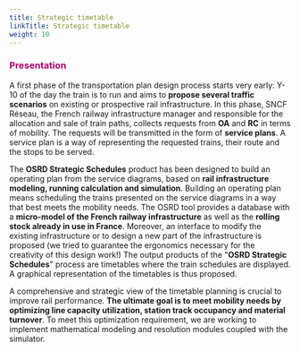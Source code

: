 ```yaml
---
title: Strategic timetable
linkTitle: Strategic timetable
weight: 10
---
```


### <font color=#aa026d>Presentation</font>

A first phase of the transportation plan design process starts very early: Y-10 of the day the train is to run and aims to **propose several traffic scenarios** on existing or prospective rail infrastructure. In this phase, SNCF Réseau, the French railway infrastructure manager and responsible for the allocation and sale of train paths, collects requests from **OA** and **RC** in terms of mobility. The requests will be transmitted in the form of **service plans**. A service plan is a way of representing the requested trains, their route and the stops to be served.

The **OSRD Strategic Schedules** product has been designed to build an operating plan from the service diagrams, based on **rail infrastructure modeling, running calculation and simulation**. Building an operating plan means scheduling the trains presented on the service diagrams in a way that best meets the mobility needs. The OSRD tool provides a database with a **micro-model of the French railway infrastructure** as well as the **rolling stock already in use in France**. Moreover, an interface to modify the existing infrastructure or to design a new part of the infrastructure is proposed (we tried to guarantee the ergonomics necessary for the creativity of this design work!) The output products of the "**OSRD Strategic Schedules**" process are timetables where the train schedules are displayed. A graphical representation of the timetables is thus proposed.

A comprehensive and strategic view of the timetable planning is crucial to improve rail performance. **The ultimate goal is to meet mobility needs by optimizing line capacity utilization, station track occupancy and material turnover**. To meet this optimization requirement, we are working to implement mathematical modeling and resolution modules coupled with the simulator.
